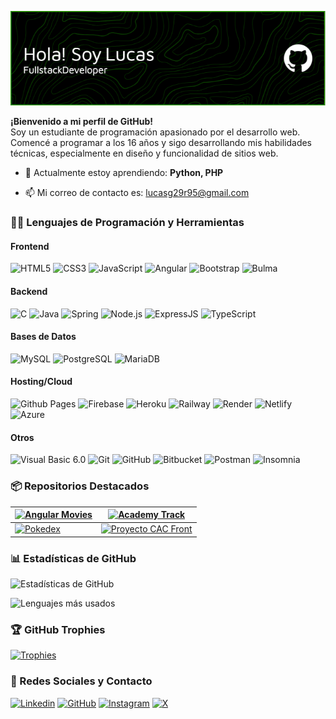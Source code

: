 ![Header](https://raw.githubusercontent.com/lucas29951/lucas29951/main/readme-header-es.png "Header")

**¡Bienvenido a mi perfil de GitHub!**<br>
Soy un estudiante de programación apasionado por el desarrollo web. Comencé a programar a los 16 años y sigo desarrollando mis habilidades técnicas, especialmente en diseño y funcionalidad de sitios web.


- 🌱 Actualmente estoy aprendiendo: **Python, PHP**

- 📫 Mi correo de contacto es: <lucasg29r95@gmail.com>


### 👨‍💻 Lenguajes de Programación y Herramientas
#### Frontend
![HTML5](https://img.shields.io/badge/HTML5-E34F26?style=for-the-badge&logo=html5&logoColor=white)
![CSS3](https://img.shields.io/badge/CSS3-1572B6?style=for-the-badge&logo=css3&logoColor=white)
![JavaScript](https://img.shields.io/badge/JavaScript-F7DF1E?style=for-the-badge&logo=javascript&logoColor=black)
![Angular](https://img.shields.io/badge/Angular-DD0031?style=for-the-badge&logo=angular&logoColor=white)
![Bootstrap](https://img.shields.io/badge/Bootstrap-7952B3?style=for-the-badge&logo=bootstrap&logoColor=white)
![Bulma](https://img.shields.io/badge/bulma-00D0B1?style=for-the-badge&logo=bulma&logoColor=white)

#### Backend
![C](https://img.shields.io/badge/C-00599C?style=for-the-badge&logo=c&logoColor=white)
![Java](https://img.shields.io/badge/Java-ED8B00?style=for-the-badge&logo=java&logoColor=white)
![Spring](https://img.shields.io/badge/spring-%236DB33F.svg?style=for-the-badge&logo=spring&logoColor=white)
![Node.js](https://img.shields.io/badge/Node.js-43853D?style=for-the-badge&logo=node-dot-js&logoColor=white)
![ExpressJS](https://img.shields.io/badge/Express.js-404D59?style=for-the-badge)
![TypeScript](https://img.shields.io/badge/typescript-%23007ACC.svg?style=for-the-badge&logo=typescript&logoColor=white)

#### Bases de Datos
![MySQL](https://img.shields.io/badge/MySQL-00000F?style=for-the-badge&logo=mysql&logoColor=white)
![PostgreSQL](https://img.shields.io/badge/PostgreSQL-003545?style=for-the-badge&logo=postgresql&logoColor=white)
![MariaDB](https://img.shields.io/badge/MariaDB-003545?style=for-the-badge&logo=mariadb&logoColor=white)

#### Hosting/Cloud
![Github Pages](https://img.shields.io/badge/github%20pages-121013?style=for-the-badge&logo=github&logoColor=white)
![Firebase](https://img.shields.io/badge/Firebase-FFCA28?style=for-the-badge&logo=firebase&logoColor=black)
![Heroku](https://img.shields.io/badge/Heroku-430098?style=for-the-badge&logo=heroku&logoColor=white)
![Railway](https://img.shields.io/badge/Railway-0B0D0E?style=for-the-badge&logo=railway&logoColor=white)
![Render](https://img.shields.io/badge/Render-46E3B7?style=for-the-badge&logo=render&logoColor=white)
![Netlify](https://img.shields.io/badge/Netlify-00C7B7?style=for-the-badge&logo=netlify&logoColor=white)
![Azure](https://img.shields.io/badge/Azure-0089D6?style=for-the-badge&logo=microsoftazure&logoColor=white)

#### Otros
![Visual Basic 6.0](https://img.shields.io/badge/Visual_Basic_6.0-5C2D91?style=for-the-badge&logo=visual-studio&logoColor=white)
![Git](https://img.shields.io/badge/Git-F05032?style=for-the-badge&logo=git&logoColor=white)
![GitHub](https://img.shields.io/badge/GitHub-100000?style=for-the-badge&logo=github&logoColor=white)
![Bitbucket](https://img.shields.io/badge/bitbucket-%230047B3.svg?style=for-the-badge&logo=bitbucket&logoColor=white)
![Postman](https://img.shields.io/badge/Postman-FF6C37?style=for-the-badge&logo=postman&logoColor=white)
![Insomnia](https://img.shields.io/badge/Insomnia-FF6C37?style=for-the-badge&logo=insomnia&logoColor=white)

### 📦 Repositorios Destacados
| [![Angular Movies](https://github-readme-stats.vercel.app/api/pin/?username=lucas29951&repo=angular-movies&theme=tokyonight)](https://github.com/lucas29951/angular-movies) | [![Academy Track](https://github-readme-stats.vercel.app/api/pin/?username=lucas29951&repo=academy-track&theme=tokyonight)](https://github.com/lucas29951/academy-track) |
| --------------------------------------------------------------------------------------------------------------------------------------------------------------- | ----------------------------------------------------------------------------------------------------------------------------------------------------------------- |
| [![Pokedex](https://github-readme-stats.vercel.app/api/pin/?username=lucas29951&repo=poke-api&theme=tokyonight)](https://github.com/lucas29951/poke-api) | [![Proyecto CAC Front](https://github-readme-stats.vercel.app/api/pin/?username=lucas29951&repo=proyecto-cac-front&theme=tokyonight)](https://github.com/lucas29951/proyecto-cac-front) |


### 📊 Estadísticas de GitHub
![Estadísticas de GitHub](https://github-readme-stats-sigma-five.vercel.app/api?username=lucas29951&show_icons=true&theme=tokyonight&hide_border=false&include_all_commits=true&count_private=true)

![Lenguajes más usados](https://github-readme-stats-sigma-five.vercel.app/api/top-langs/?username=lucas29951&layout=compact&theme=tokyonight&hide_border=false)

### 🏆 GitHub Trophies
[![Trophies](https://github-profile-trophy.vercel.app/?username=lucas29951&theme=darkhub&no-frame=false&no-bg=true&margin-w=10)](https://github.com/ryo-ma/github-profile-trophy)

### 🤝 Redes Sociales y Contacto
[![Linkedin](https://img.shields.io/badge/LinkedIn-0077B5?style=for-the-badge&logo=linkedin&logoColor=white)](https://www.linkedin.com/in/lucasgrodriguez)
[![GitHub](https://img.shields.io/badge/GitHub-100000?style=for-the-badge&logo=github&logoColor=white)](https://github.com/lucas29951)
[![Instagram](https://img.shields.io/badge/Instagram-E4405F?style=for-the-badge&logo=instagram&logoColor=white)](https://instagram.com/lucas29951)
[![X](https://img.shields.io/badge/X-1DA1F2?style=for-the-badge&logo=x&logoColor=white)](https://x.com/lucas29951)
